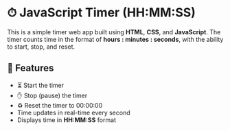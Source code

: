 # ⏱ JavaScript Timer (HH:MM:SS)

This is a simple timer web app built using **HTML**, **CSS**, and **JavaScript**. The timer counts time in the format of **hours : minutes : seconds**, with the ability to start, stop, and reset.

## 🔧 Features

- ⏳ Start the timer
- ✋ Stop (pause) the timer
- ♻️ Reset the timer to 00:00:00
- Time updates in real-time every second
- Displays time in **HH:MM:SS** format


